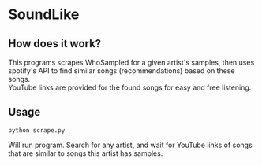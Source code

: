 # SoundLike
## How does it work?
This programs scrapes WhoSampled for a given artist's samples, then uses spotify's API to find similar songs (recommendations) based on these songs.\
YouTube links are provided for the found songs for easy and free listening.

## Usage
```
python scrape.py
```
Will run program. Search for any artist, and wait for YouTube links of songs that are similar to songs this artist has samples.

